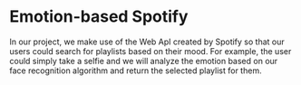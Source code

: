# Emotion-based Spotify

In our project, we make use of the Web ApI created by Spotify so that our users could search for playlists
based on their mood. For example, the user could simply take a selfie and we will analyze the emotion based on
our face recognition algorithm and return the selected playlist for them.


